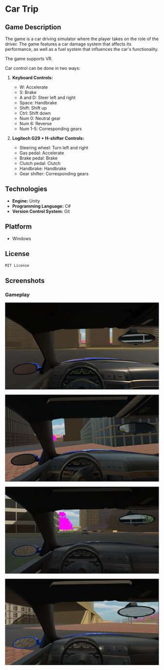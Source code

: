 # Car Trip

## Game Description

The game is a car driving simulator where the player takes on the role of the driver. The game features a car damage system that affects its performance, as well as a fuel system that influences the car's functionality.

The game supports VR.

Car control can be done in two ways:

1. **Keyboard Controls:**
   - W: Accelerate
   - S: Brake
   - A and D: Steer left and right
   - Space: Handbrake
   - Shift: Shift up
   - Ctrl: Shift down
   - Num 0: Neutral gear
   - Num 6: Reverse
   - Num 1-5: Corresponding gears

2. **Logitech G29 + H-shifter Controls:**
   - Steering wheel: Turn left and right
   - Gas pedal: Accelerate
   - Brake pedal: Brake
   - Clutch pedal: Clutch
   - Handbrake: Handbrake
   - Gear shifter: Corresponding gears

## Technologies

- **Engine:** Unity
- **Programming Language:** C#
- **Version Control System:** Git

## Platform

- Windows

## License

```text
MIT License
```

## Screenshots

### Gameplay

![Gameplay](../../resources/screenshots/screenshot_1.png)

![Gameplay](../../resources/screenshots/screenshot_2.png)

![Gameplay](../../resources/screenshots/screenshot_3.png)

![Gameplay](../../resources/screenshots/screenshot_4.png)
